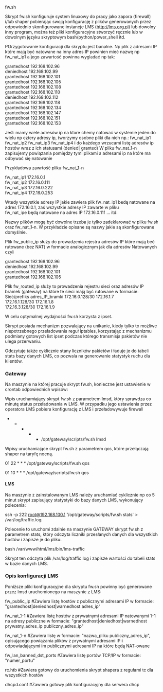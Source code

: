 fw.sh

Skrypt fw.sh konfiguruje system linuxowy do pracy jako zapora (firewall) i/lub shaper pobierając swoją konfigurację z plików generowanych przez odpowiednio skonfigurowane instancje LMS (http://lms.org.pl) lub dowolny inny program, można też pliki konfiguracyjne stworzyć ręcznie lub w dowolnym języku skryptowym bash/python/power_shell itd.

POrzygotowanie konfiguracji dla skryptu jest banalne.
Np plik z adresami IP które mają być natowane na inny adres IP powinien mieć nazwę np fw_nat_ip1
a jego zawartość powinna wygladać np tak:

grantedhost 192.168.102.96 </br>
deniedhost 192.168.102.99 </br>
grantedhost 192.168.102.101 </br>
grantedhost 192.168.102.105 </br>
grantedhost 192.168.102.108 </br>
grantedhost 192.168.102.110 </br>
deniedhost 192.168.102.112 </br>
grantedhost 192.168.102.118 </br>
grantedhost 192.168.102.134 </br>
grantedhost 192.168.102.147 </br>
grantedhost 192.168.102.151 </br>
grantedhost 192.168.102.153 </br>

Jeśli mamy wiele adresów ip na ktore chemy natować  w systemie jeden do wielu np cztery adresy ip, tworzymy osobne pliki dla nich np.: 
fw_nat_ip1 fw_nat_ip2 fw_nat_ip3 fw_nat_ip4 i do każdego wrzucami listę adresów ip hostów wraz z ich statusami (denied| granted)
W pliku fw_nat_1-n zapisujemy powiązania pomiędzy tymi plikami a adresami ip na które ma odbywać się natowanie
 
Przykładowa  zawrtość pliku fw_nat_1-n
 
fw_nat_ip1 172.16.0.1 </br>
fw_nat_ip2 172.16.0.111 </br>
fw_nat_ip3 172.16.0.222 </br>
fw_nat_ip4 172.16.0.253 </br>

Wtedy wszystkie adresy IP jakie zawiera plik fw_nat_ip1 bedą natowane na adres 172.16.0.1, zaś wszystkie adresy IP zawarte w pliku  
fw_nat_ipe będą natowane na adres IP 172.16.0.111 ... itd.

Nazwy plików mogą być dowolne trzeba je tylko zadeklarować w pliku fw.sh oraz fw_nat_1-n.
W przykładzie opisane są nazwy jakie są skonfigurowane domyślnie.

Plik fw_public_ip służy do prowadzenia rejestru adresów IP które mają beć rutowane (bez NAT)
w formacie analogicznym jak dla adresów Natowanych czyli

grantedhost 192.168.102.96 </br>
deniedhost 192.168.102.99 </br>
grantedhost 192.168.102.101 </br>
grantedhost 192.168.102.105 </br>

Plik fw_routed_ip służy to prowadzenia rejestru sieci oraz adresów IP bramek (gateway) na które te sieci mają być rutowane w formacie:
Sieć/prefiks adres_IP_bramki
172.16.0.128/30 172.16.1.7 </br>
172.16.1.128/30 172.16.1.8 </br>
172.16.3.128/30 172.16.1.9 </br>


W celu optymalnej wydajności fw.sh korzysta z ipset. 

Skrypt posiada mechanizm pozwalający na unikanie, kiedy tylko to możliwe niepotrzebnego przeładowania reguł iptables, korzystając z mechanizmu podmiany gotowych list ipset podczas którego transmisja pakietów nie ulega przerwaniu. 

Odczytuje także cyklicznie stany liczników pakietów i ładuje je do tabeli stats bazy danych LMS, co pozwala na generowanie statystyk ruchu dla klientów. 

### Gateway ###

Na maszynie na której pracuje skrypt fw.sh, konieczne jest ustawienie w crontab odpowiednich wpisów:

Wpis uruchamiający skrypt fw.sh z parametrem lmsd, który sprawdza co minutę status przeładowania w LMS. W przypadku jego ustawienia przez operatora LMS pobiera konfigurację z LMS i przeładowywuje firewall

* * * * * /opt/gateway/scripts/fw.sh lmsd

Wpisy uruchamiające skrypt fw.sh z parametrem qos, które przełączają shaper na taryfę nocną.

01 22 * * * /opt/gateway/scripts/fw.sh qos

01 10 * * * /opt/gateway/scripts/fw.sh qos



#### LMS ####

Na maszynie z zainstalowanym LMS należy uruchamiać cyklicznie np co 5 minut skrypt zapisujący statystyki do bazy danych LMS, wykonujący polecenia:

ssh -p 222 root@192.168.100.1 '/opt/gateway/scripts/fw.sh stats' > /var/log/traffic.log

Polecenie to uruchomi zdalnie na maszynie GATEWAY skrypt fw.sh z parametrem stats, który odczyta liczniki przesłanych danych dla wszystkich hostów i zapisze je do pliku.


bash /var/www/html/lms/bin/lms-traffic

Skrypt ten odczyta plik /var/log/traffic.log i zapisze wartości do tabeli stats w bazie danych LMS.

 
### Opis konfiguracji LMS ###

Poniższe pliki konfiguracyjne dla skryptu fw.sh powinny być generowane przez lmsd uruchomionego na maszynie z LMS:

fw_public_ip	#Zawiera listę hostów z publicznymi adresami IP w formacie: "grantedhost|deniedhost|warnedhost adres_ip"

fw_nat_1-1	#Zawiera listę hostów z prywatnymi adresami IP natowanymi 1-1 na adresy publiczne w formacie: "grantedhost|deniedhost|warnedhost prywatny_adres_ip publiczny_adres_ip"

fw_nat_1-n	#Zawiera listę w formacie: "nazwa_pliku publiczny_adres_ip", opisującego powiązania plików z prywatnymi adresami IP i odpowiadającymi im publicznymi adresami IP na które będą NAT-owane

fw_lan_banned_dst_ports		#Zawiera listę portów TCP/IP w formacie: "numer_portu"

rc.htb		#Zawiera gotowy do uruchomienia skrypt shapera z regułami tc dla wszystkich hostów

dhcpd.conf	#Zawiera gotowy plik konfiguracyjny dla serwera dhcp


